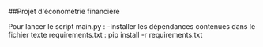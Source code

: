  ##Projet d'économétrie financière 

Pour lancer le script main.py :
 -installer les dépendances contenues dans le fichier texte requirements.txt :
 pip install -r requirements.txt

 
